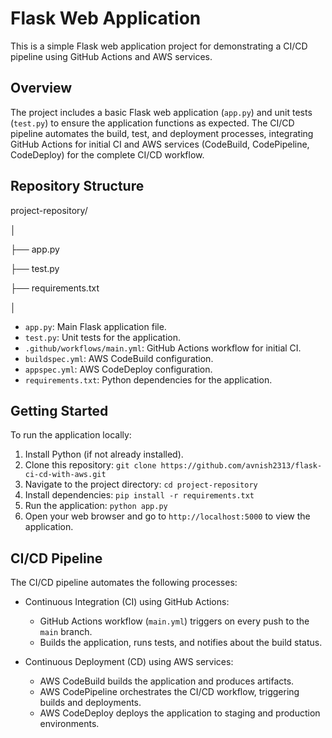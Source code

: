 # Flask Web Application

This is a simple Flask web application project for demonstrating a CI/CD pipeline using GitHub Actions and AWS services.

## Overview

The project includes a basic Flask web application (`app.py`) and unit tests (`test.py`) to ensure the application functions as expected. The CI/CD pipeline automates the build, test, and deployment processes, integrating GitHub Actions for initial CI and AWS services (CodeBuild, CodePipeline, CodeDeploy) for the complete CI/CD workflow.

## Repository Structure

project-repository/

│

├── app.py

├── test.py

├── requirements.txt

│
- `app.py`: Main Flask application file.
- `test.py`: Unit tests for the application.
- `.github/workflows/main.yml`: GitHub Actions workflow for initial CI.
- `buildspec.yml`: AWS CodeBuild configuration.
- `appspec.yml`: AWS CodeDeploy configuration.
- `requirements.txt`: Python dependencies for the application.

## Getting Started

To run the application locally:

1. Install Python (if not already installed).
2. Clone this repository: `git clone https://github.com/avnish2313/flask-ci-cd-with-aws.git`
3. Navigate to the project directory: `cd project-repository`
4. Install dependencies: `pip install -r requirements.txt`
5. Run the application: `python app.py`
6. Open your web browser and go to `http://localhost:5000` to view the application.

## CI/CD Pipeline

The CI/CD pipeline automates the following processes:

- Continuous Integration (CI) using GitHub Actions:
  - GitHub Actions workflow (`main.yml`) triggers on every push to the `main` branch.
  - Builds the application, runs tests, and notifies about the build status.

- Continuous Deployment (CD) using AWS services:
  - AWS CodeBuild builds the application and produces artifacts.
  - AWS CodePipeline orchestrates the CI/CD workflow, triggering builds and deployments.
  - AWS CodeDeploy deploys the application to staging and production environments.

